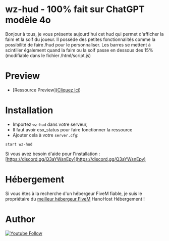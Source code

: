 # wz-hud - 100% fait sur ChatGPT modèle 4o

Bonjour à tous, je vous présente aujourd'hui cet hud qui permet d'afficher la faim et la soif du joueur. Il possède des petites fonctionnalités comme la possibilité de faire /hud pour le personnaliser. Les barres se mettent à scintiller également quand la faim ou la soif passe en dessous des 15% (modifiable dans le fichier /html/script.js)

# Preview

 - [Ressource Preview]([Cliquez Ici]()) 


# Installation
- Importez `wz-hud` dans votre serveur,
- Il faut avoir esx_status pour faire fonctionner la ressource
- Ajouter cela à votre `server.cfg`:

```
start wz-hud
```

Si vous avez besoin d'aide pour l'installation : [https://discord.gg/Q3aYWsnEpv](https://discord.gg/Q3aYWsnEpv)

# Hébergement

Si vous êtes à la recherche d'un hébergeur FiveM fiable, je suis le propriétaire du [meilleur hébergeur FiveM](https://hanohost.fr/) HanoHost Hébergement ! 

# Author 

[![Youtube Follow](https://img.shields.io/youtube/channel/subscribers/UCwrVESX4HcDwRnXZagsGV1Q?label=s%27abonner&style=for-the-badge)](https://www.youtube.com/channel/UCwrVESX4HcDwRnXZagsGV1Q/subscribe)
